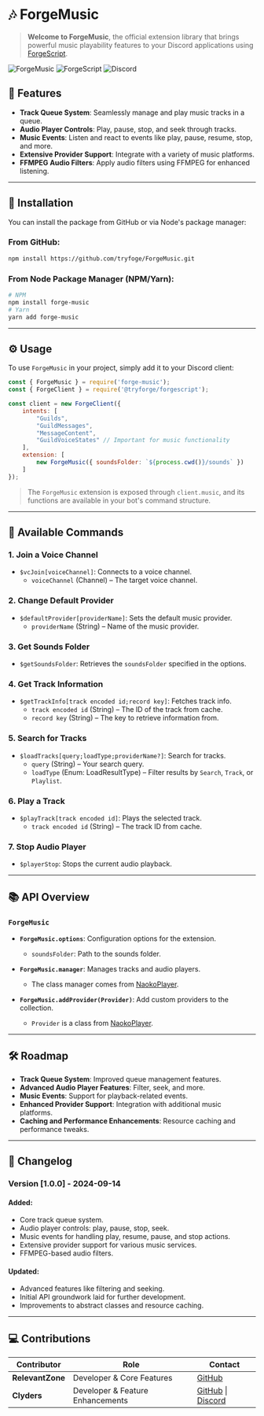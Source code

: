 # 🎶 ForgeMusic

> **Welcome to ForgeMusic**, the official extension library that brings powerful music playability features to your Discord applications using [ForgeScript](https://github.com/tryforge/ForgeScript).

![ForgeMusic](https://img.shields.io/github/package-json/v/tryforge/ForgeMusic/main?label=forge-music&color=5c16d4) ![ForgeScript](https://img.shields.io/github/package-json/v/tryforge/ForgeScript/main?label=@tryforge/forgescript&color=5c16d4) ![Discord](https://img.shields.io/discord/739934735387721768?logo=discord)

## 🌟 Features

- **Track Queue System**: Seamlessly manage and play music tracks in a queue.
- **Audio Player Controls**: Play, pause, stop, and seek through tracks.
- **Music Events**: Listen and react to events like play, pause, resume, stop, and more.
- **Extensive Provider Support**: Integrate with a variety of music platforms.
- **FFMPEG Audio Filters**: Apply audio filters using FFMPEG for enhanced listening.

---

## 🚀 Installation

You can install the package from GitHub or via Node's package manager:

### From GitHub:
```bash
npm install https://github.com/tryfoge/ForgeMusic.git
```

### From Node Package Manager (NPM/Yarn):
```bash
# NPM
npm install forge-music
# Yarn
yarn add forge-music
```

---

## ⚙️ Usage

To use `ForgeMusic` in your project, simply add it to your Discord client:

```js
const { ForgeMusic } = require('forge-music');
const { ForgeClient } = require('@tryforge/forgescript');

const client = new ForgeClient({
    intents: [
        "Guilds", 
        "GuildMessages", 
        "MessageContent", 
        "GuildVoiceStates" // Important for music functionality
    ],
    extension: [
        new ForgeMusic({ soundsFolder: `${process.cwd()}/sounds` })
    ]
});
```

> The `ForgeMusic` extension is exposed through `client.music`, and its functions are available in your bot's command structure.

---

## 🎵 Available Commands

### 1. **Join a Voice Channel**
   - `$vcJoin[voiceChannel]`: Connects to a voice channel.
     - `voiceChannel` (Channel) – The target voice channel.

### 2. **Change Default Provider**
   - `$defaultProvider[providerName]`: Sets the default music provider.
     - `providerName` (String) – Name of the music provider.

### 3. **Get Sounds Folder**
   - `$getSoundsFolder`: Retrieves the `soundsFolder` specified in the options.

### 4. **Get Track Information**
   - `$getTrackInfo[track encoded id;record key]`: Fetches track info.
     - `track encoded id` (String) – The ID of the track from cache.
     - `record key` (String) – The key to retrieve information from.

### 5. **Search for Tracks**
   - `$loadTracks[query;loadType;providerName?]`: Search for tracks.
     - `query` (String) – Your search query.
     - `loadType` (Enum: LoadResultType) – Filter results by `Search`, `Track`, or `Playlist`.

### 6. **Play a Track**
   - `$playTrack[track encoded id]`: Plays the selected track.
     - `track encoded id` (String) – The track ID from cache.

### 7. **Stop Audio Player**
   - `$playerStop`: Stops the current audio playback.

---

## 📚 API Overview

### `ForgeMusic`

- **`ForgeMusic.options`**: Configuration options for the extension.
   - `soundsFolder`: Path to the sounds folder.
  
- **`ForgeMusic.manager`**: Manages tracks and audio players.
  - The class manager comes from [NaokoPlayer](https://github.com/KairoKunazuki/NaokoPlayer).

- **`ForgeMusic.addProvider(Provider)`**: Add custom providers to the collection.
  - `Provider` is a class from [NaokoPlayer](https://github.com/KairoKunazuki/NaokoPlayer).

---

## 🛠️ Roadmap

- **Track Queue System**: Improved queue management features.
- **Advanced Audio Player Features**: Filter, seek, and more.
- **Music Events**: Support for playback-related events.
- **Enhanced Provider Support**: Integration with additional music platforms.
- **Caching and Performance Enhancements**: Resource caching and performance tweaks.

---

## 🔄 Changelog

### **Version [1.0.0] - 2024-09-14**

#### Added:
- Core track queue system.
- Audio player controls: play, pause, stop, seek.
- Music events for handling play, resume, pause, and stop actions.
- Extensive provider support for various music services.
- FFMPEG-based audio filters.

#### Updated:
- Advanced features like filtering and seeking.
- Initial API groundwork laid for further development.
- Improvements to abstract classes and resource caching.

---

## 💻 Contributions

| Contributor      | Role                                     | Contact                                                                                      |
|------------------|------------------------------------------|----------------------------------------------------------------------------------------------|
| **RelevantZone** | Developer & Core Features                | [GitHub](https://github.com/RelevantZone)                                                    |
| **Clyders**      | Developer & Feature Enhancements         | [GitHub](https://github.com/Clyders) \| [Discord](https://discord.com/users/903681538842054686) |